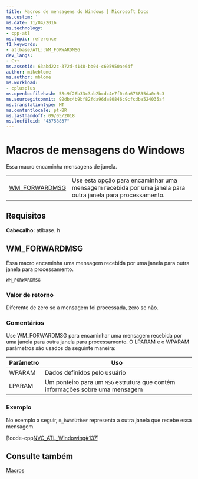 ```yaml
---
title: Macros de mensagens do Windows | Microsoft Docs
ms.custom: ''
ms.date: 11/04/2016
ms.technology:
- cpp-atl
ms.topic: reference
f1_keywords:
- atlbase/ATL::WM_FORWARDMSG
dev_langs:
- C++
ms.assetid: 63abd22c-372d-4148-bb04-c605950ae64f
author: mikeblome
ms.author: mblome
ms.workload:
- cplusplus
ms.openlocfilehash: 58c9f26b33c3ab2bcdc4e7f0c0a676835da0e3c3
ms.sourcegitcommit: 92dbc4b9bf82fda96da80846c9cfcdba524035af
ms.translationtype: MT
ms.contentlocale: pt-BR
ms.lasthandoff: 09/05/2018
ms.locfileid: "43758837"
---
```

# <a name="windows-messages-macros"></a>Macros de mensagens do Windows

Essa macro encaminha mensagens de janela.

|||
|-|-|
|[WM_FORWARDMSG](#wm_forwardmsg)|Use esta opção para encaminhar uma mensagem recebida por uma janela para outra janela para processamento.|  

## <a name="requirements"></a>Requisitos

**Cabeçalho:** atlbase. h

##  <a name="wm_forwardmsg"></a>  WM_FORWARDMSG

Essa macro encaminha uma mensagem recebida por uma janela para outra janela para processamento.

```
WM_FORWARDMSG
```

### <a name="return-value"></a>Valor de retorno

Diferente de zero se a mensagem foi processada, zero se não.

### <a name="remarks"></a>Comentários

Use WM_FORWARDMSG para encaminhar uma mensagem recebida por uma janela para outra janela para processamento. O LPARAM e o WPARAM parâmetros são usados da seguinte maneira:

|Parâmetro|Uso|
|---------------|-----------|
|WPARAM|Dados definidos pelo usuário|
|LPARAM|Um ponteiro para um `MSG` estrutura que contém informações sobre uma mensagem|

### <a name="example"></a>Exemplo

No exemplo a seguir, `m_hWndOther` representa a outra janela que recebe essa mensagem.

[!code-cpp[NVC_ATL_Windowing#137](../../atl/codesnippet/cpp/windows-messages-macros_1.cpp)]

## <a name="see-also"></a>Consulte também

[Macros](../../atl/reference/atl-macros.md)
